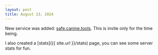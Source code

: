 ```yaml
---
layout: post
title: August 23, 2024
---
```

New service was added: [safe.canine.tools](https://safe.canine.tools/). This is invite only for the time being.

I also created a [stats]({{ site.url }}/stats) page, you can see some server stats for fun.